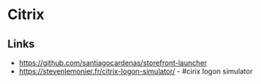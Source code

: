 # Citrix


## Links

* https://github.com/santiagocardenas/storefront-launcher
* https://stevenlemonier.fr/citrix-logon-simulator/ -  #cirix logon simulator